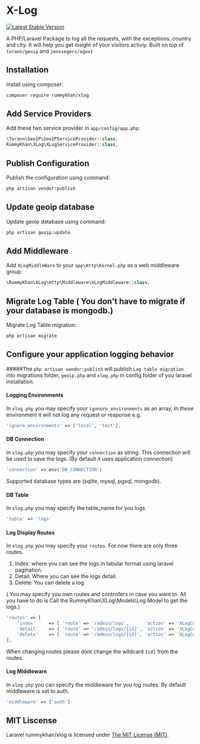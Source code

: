 X-Log
=====

[![Latest Stable Version](https://img.shields.io/badge/packagist-V%203.0.0-blue.svg)](https://packagist.org/packages/rummykhan/xlog)

A PHP/Laravel Package to log all the requests, with the exceptions, country and city. It will help you get insight of your visitors activiy. Built on top of `torann/geoip` and `jenssegers/agent`

Installation
------------

Install using composer:

```bash
composer require rummykhan/xlog
```

Add Service Providers
---------------------

Add these two service provider in `app/config/app.php`:

```php
\Torann\GeoIP\GeoIPServiceProvider::class,
RummyKhan\XLog\XLogServiceProvider::class,
```

Publish Configuration
---------------------

Publish the configuration using command:

```bash
php artisan vendor:publish
```

Update geoip database
---------------------

Update geoip database using command:

```bash
php artisan geoip:update
```

Add Middleware
--------------
Add `XLogMiddleWare` to your `app\Http\Kernel.php` as a web middleware group:

```php
\RummyKhan\XLog\Http\Middleware\XLogMiddleware::class,
```

Migrate Log Table ( You don't have to migrate if your database is mongodb.)
---------------------------------------------------------------------------
Migrate Log Table migration:

```bash
php artisan migrate
```

 Configure your application logging behavior
--------------------------------------------

#####The `php artisan vendor:publish` will publish `Log table migration` into migrations folder, `geoip.php` and `xlog.php` in config folder of you laravel installation.

#### Logging Environments

In `xlog.php` you may specify your `igonore_environments` as an array, In these environment it will not log any request or response e.g.

```php
'ignore_environments' => ['local', 'test'],
```

#### DB Connection

In `xlog.php` you may specify your `connection` as string. This connection will be used to save the logs. (By default it uses application connection)
```php
'connection' => env('DB_CONNECTION')
```
Supported database types are (sqlite, mysql, pgsql, mongodb).

#### DB Table
In `xlog.php` you may specify the table_name for you logs.
```php
'table' => 'logs'
```

#### Log Display Routes
In `xlog.php` you may specify your `routes`. For now there are only three routes. 
1. Index: where you can see the logs in tabular format using laravel pagination.
2. Detail: Where you can see the logs detail.
3. Delete: You can delete a log.
    
( You may specify you own routes and controllers in case you want to. All you have to do is Call the RummyKhan\XLog\Models\Log Model to get the logs.)
```php
'routes' => [
    'index'     => [ 'route' => '/admin/logs',      'action' => 'XLogController@index'],        // HTTP Method is GET
    'detail'    => [ 'route' => '/admin/logs/{id}', 'action' => 'XLogController@detail'],       // HTTP Method is GET
    'delete'    => [ 'route' => '/admin/logs/{id}', 'action' => 'XLogController@delete']        // HTTP Method is DELETE
],
```
When changing routes please dont change the wildcard `{id}` from the routes.

#### Log Middleware
In `xlog.php` you can specify the middleware for you log routes. By default middleware is set to auth.
```php
'middleware' => ['auth']
```

## MIT Liscense
Laravel rummykhan/xlog is licensed under [The MIT License (MIT)](LICENSE).
